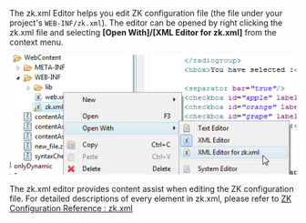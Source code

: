 The zk.xml Editor helps you edit ZK configuration file (the file under
your project's `WEB-INF/zk.xml`). The editor can be opened by right
clicking the zk.xml file and selecting **\[Open With\]/\[XML Editor for
zk.xml\]** from the context menu.

![](images/zkxmlEditor.png)

The zk.xml editor provides content assist when editing the ZK
configuration file. For detailed descriptions of every element in
zk.xml, please refer to [ ZK Configuration Reference :
zk.xml](ZK_Configuration_Reference/zk.xml)
